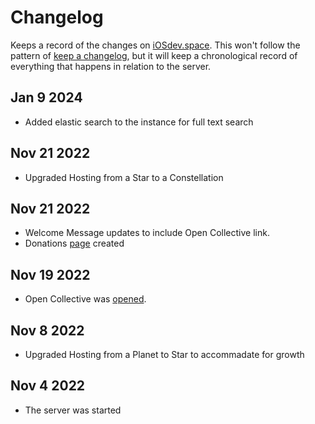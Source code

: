 # Changelog

Keeps a record of the changes on [iOSdev.space](https://iosdev.space). This won't follow the pattern of [keep a changelog](https://keepachangelog.com/en/1.0.0/), but it will keep a chronological record of everything that happens in relation to the server.

## Jan 9 2024

- Added elastic search to the instance for full text search

## Nov 21 2022

- Upgraded Hosting from a Star to a Constellation

## Nov 21 2022

- Welcome Message updates to include Open Collective link.
- Donations [page](./docs/donations.md) created

## Nov 19 2022

- Open Collective was [opened](https://opencollective.com/iosdevspace).

## Nov 8 2022

- Upgraded Hosting from a Planet to Star to accommadate for growth

## Nov 4 2022

- The server was started
